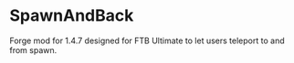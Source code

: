 SpawnAndBack
============

Forge mod for 1.4.7 designed for FTB Ultimate to let users teleport to and from spawn.